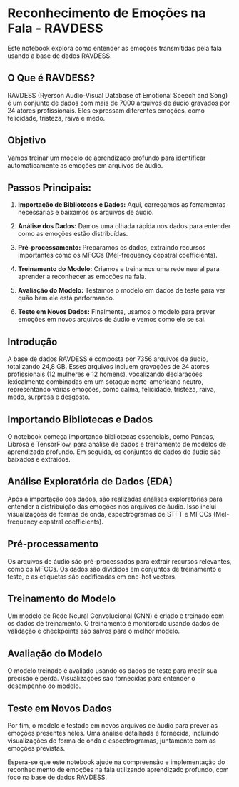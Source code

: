 # Reconhecimento de Emoções na Fala - RAVDESS

Este notebook explora como entender as emoções transmitidas pela fala usando a base de dados RAVDESS.

## O Que é RAVDESS?

RAVDESS (Ryerson Audio-Visual Database of Emotional Speech and Song) é um conjunto de dados com mais de 7000 arquivos de áudio gravados por 24 atores profissionais. Eles expressam diferentes emoções, como felicidade, tristeza, raiva e medo.

## Objetivo

Vamos treinar um modelo de aprendizado profundo para identificar automaticamente as emoções em arquivos de áudio.

## Passos Principais:

1. **Importação de Bibliotecas e Dados:** Aqui, carregamos as ferramentas necessárias e baixamos os arquivos de áudio.
  
2. **Análise dos Dados:** Damos uma olhada rápida nos dados para entender como as emoções estão distribuídas.

3. **Pré-processamento:** Preparamos os dados, extraindo recursos importantes como os MFCCs (Mel-frequency cepstral coefficients).

4. **Treinamento do Modelo:** Criamos e treinamos uma rede neural para aprender a reconhecer as emoções na fala.

5. **Avaliação do Modelo:** Testamos o modelo em dados de teste para ver quão bem ele está performando.

6. **Teste em Novos Dados:** Finalmente, usamos o modelo para prever emoções em novos arquivos de áudio e vemos como ele se sai.


## Introdução

A base de dados RAVDESS é composta por 7356 arquivos de áudio, totalizando 24,8 GB. Esses arquivos incluem gravações de 24 atores profissionais (12 mulheres e 12 homens), vocalizando declarações lexicalmente combinadas em um sotaque norte-americano neutro, representando várias emoções, como calma, felicidade, tristeza, raiva, medo, surpresa e desgosto.

## Importando Bibliotecas e Dados

O notebook começa importando bibliotecas essenciais, como Pandas, Librosa e TensorFlow, para análise de dados e treinamento de modelos de aprendizado profundo. Em seguida, os conjuntos de dados de áudio são baixados e extraídos.

## Análise Exploratória de Dados (EDA)

Após a importação dos dados, são realizadas análises exploratórias para entender a distribuição das emoções nos arquivos de áudio. Isso inclui visualizações de formas de onda, espectrogramas de STFT e MFCCs (Mel-frequency cepstral coefficients).

## Pré-processamento

Os arquivos de áudio são pré-processados para extrair recursos relevantes, como os MFCCs. Os dados são divididos em conjuntos de treinamento e teste, e as etiquetas são codificadas em one-hot vectors.

## Treinamento do Modelo

Um modelo de Rede Neural Convolucional (CNN) é criado e treinado com os dados de treinamento. O treinamento é monitorado usando dados de validação e checkpoints são salvos para o melhor modelo.

## Avaliação do Modelo

O modelo treinado é avaliado usando os dados de teste para medir sua precisão e perda. Visualizações são fornecidas para entender o desempenho do modelo.

## Teste em Novos Dados

Por fim, o modelo é testado em novos arquivos de áudio para prever as emoções presentes neles. Uma análise detalhada é fornecida, incluindo visualizações de forma de onda e espectrogramas, juntamente com as emoções previstas.

Espera-se que este notebook ajude na compreensão e implementação do reconhecimento de emoções na fala utilizando aprendizado profundo, com foco na base de dados RAVDESS.

